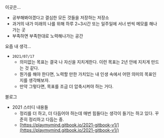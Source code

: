 이곳은... 

- 공부해봐야겠다고 결심한 모든 것들을 저장하는 저장소
- 과거의 내가 미래의 나를 위해 하루 2~3시간 또는 일주일에 서너 번씩 메모를 해나가는 곳
- 부족하면 부족한대로 노력해나가는 공간

요즘 내 생각...

- `2021/07/17`
  - 의미없는 목표는 결국 나 자신을 지치게한다. 이런 목표는 2년 안에 지치게 만드는 것 같다.
  - 뭔가를 해야 한다면, 노력할 만한 가치있는 내 인생 속에서 어떤 의미의 목표인지를 생각해보자.
  - 만약 그렇다면, 목표를 조금 더 압축시켜야 하는 거다.

블로그
- 2021 스터디 내용들
  - 정리를 더 하고, 더 다듬어야 하는데 매번 힘들다는 생각이 들기는 하고 있다. 꾸준히 정리하고 다듬는 중.
  - [https://playmymind.gitbook.io/2021-gitbook-v1/](https://playmymind.gitbook.io/2021-gitbook-v1/) 

